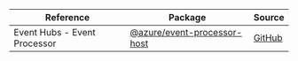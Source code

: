 | Reference | Package | Source |
|---|---|---|
|Event Hubs - Event Processor|[@azure/event-processor-host](https://www.npmjs.com/package/@azure/event-processor-host)|[GitHub](https://github.com/Azure/azure-sdk-for-js/blob/main/)|
